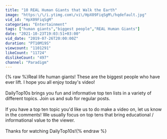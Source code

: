 ```yaml
---
title: "10 REAL Human Giants that Walk the Earth"
image: "https:\/\/i.ytimg.com\/vi\/HpX09FiqSgM\/hqdefault.jpg"
vid_id: "HpX09FiqSgM"
categories: "Entertainment"
tags: ["human giants","biggest people","REAL Human Giants"]
date: "2021-10-23T19:03:51+03:00"
vid_date: "2019-07-26T20:00:00Z"
duration: "PT10M19S"
viewcount: "1101291"
likeCount: "11724"
dislikeCount: "497"
channel: "Paradigm"
---
```

{% raw %}Real life human giants! These are the biggest people who have ever lift. I hope you all enjoy today's video!<br /><br />DailyTop10s brings you fun and informative top ten lists in a variety of different topics. Join us and sub for regular posts.<br /><br />If you have a top ten topic you'd like us to do make a video on, let us know in the comments! We usually focus on top tens that bring educational / informational value to the viewer. <br /><br />Thanks for watching DailyTop10s!{% endraw %}
